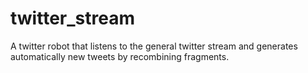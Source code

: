 twitter_stream
==============

A twitter robot that listens to the general twitter stream and generates automatically new tweets by recombining fragments.
